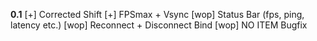**0.1**
[+] Corrected Shift
[+] FPSmax + Vsync
[wop] Status Bar (fps, ping, latency etc.)
[wop] Reconnect + Disconnect Bind
[wop] NO ITEM Bugfix
